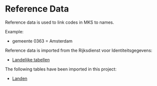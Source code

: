 # Reference Data

Reference data is used to link codes in MKS to names.

Example:
- gemeente 0363 = Amsterdam

Reference data is imported from the Rijksdienst voor Identiteitsgegevens:

- [Landelijke tabellen](https://publicaties.rvig.nl/Landelijke_tabellen)

The following tables have been imported in this project:

- [Landen](https://publicaties.rvig.nl/dsresource?objectid=16994&type=org)
